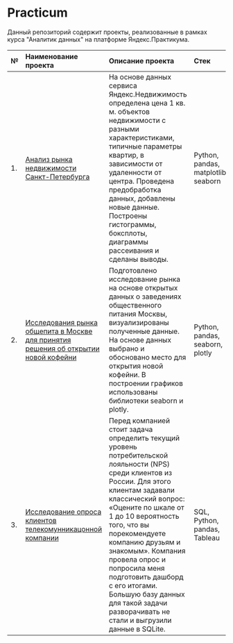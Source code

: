 # Practicum
Данный репозиторий содержит проекты, реализованные в рамках курса "Аналитик данных" на платформе Яндекс.Практикума.

| №  | Наименование проекта  | Описание проекта | Стек |
|:-- |:----------------------|:--------------|:-------------|
| 1. |[Анализ рынка недвижимости Санкт-Петербурга](https://github.com/DPetrukhina/Practicum/tree/main/real_estate)|На основе данных сервиса Яндекс.Недвижимость определена цена 1 кв. м. объектов недвижимости с разными характеристиками, типичные параметры квартир, в зависимости от удаленности от центра. Проведена предобработка данных, добавлены новые данные. Построены гистограммы, боксплоты, диаграммы рассеивания и сделаны выводы.|Python, pandas, matplotlib, seaborn|
| 2. |[Исследования рынка общепита в Москве для принятия решения об открытии новой кофейни]([public_catering](https://github.com/DPetrukhina/Practicum/tree/main/public_catering))|Подготовлено исследование рынка на основе открытых данных о заведениях общественного питания Москвы, визуализированы полученные данные. На основе данных выбрано и обосновано место для открытия новой кофейни. В построении графиков использованы библиотеки seaborn и plotly.|Python, pandas, seaborn, plotly|
| 3. |[Исследование опроса клиентов телекомунникацонной компании]()|Перед компанией стоит задача определить текущий уровень потребительской лояльности (NPS) среди клиентов из России. Для этого клиентам задавали классический вопрос: «Оцените по шкале от 1 до 10 вероятность того, что вы порекомендуете компанию друзьям и знакомым». Компания провела опрос и попросила меня подготовить дашборд с его итогами. Большую базу данных для такой задачи разворачивать не стали и выгрузили данные в SQLite.|SQL, Python, pandas, Tableau|
